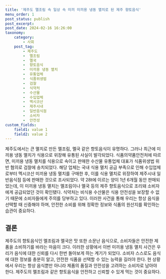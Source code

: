 ```yaml
---
title: '제주도 멜조림 속 일상 속 미끼 미끼용 냉동 멸치로 된 제주 향토음식'
menu_order: 1
post_status: publish
post_excerpt: 
post_date: 2024-02-16 16:26:00
taxonomy:
    category:
        - 사회
    post_tag:
        - 제주도
        -  멜조림
        -  멜국
        -  향토음식
        -  미끼용 냉동 멸치
        -  유통업체
        -  식품위생법
        -  검찰
        -  식약처
        -  수산물
        -  수입업체
        -  멕시코산
        -  제주시내
        -  일반음식점
        -  소비자
        -  안전성
custom_fields:
    field1: value 1
    field2: value 2
---
```


제주도에서는 큰 멸치로 만든 멜조림, 멜국 같은 향토음식이 유명하다. 그러나 최근에 미끼용 냉동 멸치가 식용으로 위장해 유통된 사실이 발각되었다. 식품의약품안전처에 따르면, 미끼용 냉동 멸치를 식용으로 속이고 판매한 수산물 유통업체 대표가 식품위생법 위반 혐의로 검찰에 송치되었다.
해당 업체는 국내 식용 멸치 공급 부족으로 인해 수입업체로부터 멕시코산 미끼용 냉동 멸치를 구매한 후, 이를 식용 멸치로 위장하여 제주시내 일반음식점 등에 판매한 것으로 조사되었다. 약 28t에 이르는 양이 1년 6개월 동안 판매되었는데, 이 미끼용 냉동 멸치는 멜조림이나 멜국 등의 제주 향토음식으로 조리돼 소비자에게 공급되었던 것이 확인됐다.
식약처는 비식용 수산물은 식용 안전성을 보장할 수 없기 때문에 소비자들에게 주의를 당부하고 있다. 이러한 사건을 통해 우리는 항상 음식을 선택할 때 신중해야 하며, 안전한 소비를 위해 정확한 정보와 식품의 원산지를 확인하는 습관이 중요하다.
## 결론
제주도의 향토음식인 멜조림과 멜국은 맛 또한 소문난 음식으로, 소비자들은 안전한 제품을 소비하기를 바라는 마음이 크다. 이러한 상황에서 이번 미끼용 냉동 멸치 사건은 우리가 음식에 대한 신뢰를 다시 한번 돌아보게 하는 계기가 되었다. 소비자 스스로도 음식에 대한 정보를 충분히 알고, 안전한 식품을 선택할 수 있는 능력을 길러야 한다. 현 상황에서 우리는 항상 음식뿐만 아니라 제품의 품질과 안전성을 고려하는 소비자로 남아야 한다. 제주도의 멜조림과 같은 향토음식을 안전하고 신뢰할 수 있게 먹는 것이 중요하다.
